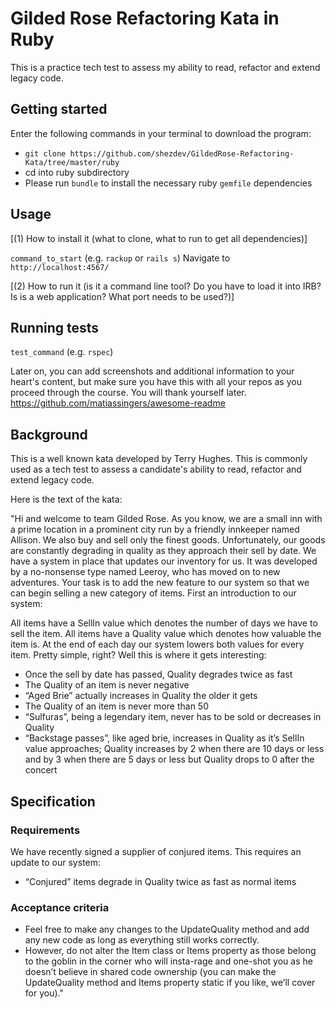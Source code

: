 # Gilded Rose Refactoring Kata in Ruby

This is a practice tech test to assess my ability to read, refactor and extend legacy code.

## Getting started

Enter the following commands in your terminal to download the program:
- `git clone https://github.com/shezdev/GildedRose-Refactoring-Kata/tree/master/ruby`
- cd into ruby subdirectory
- Please run `bundle` to install the necessary ruby `gemfile` dependencies

## Usage
[(1) How to install it (what to clone, what to run to get all dependencies)]

`command_to_start` (e.g. `rackup` or `rails s`)
Navigate to `http://localhost:4567/`

[(2) How to run it (is it a command line tool? Do you have to load it into IRB? Is is a web application? What port needs to be used?)]

## Running tests

`test_command` (e.g. `rspec`)

Later on, you can add screenshots and additional information to your heart's content, but make sure you have this with all your repos as you proceed through the course. You will thank yourself later.
https://github.com/matiassingers/awesome-readme

## Background
This is a well known kata developed by Terry Hughes. This is commonly used as a tech test to assess a candidate's ability to read, refactor and extend legacy code.

Here is the text of the kata:

"Hi and welcome to team Gilded Rose. As you know, we are a small inn with a prime location in a prominent city run by a friendly innkeeper named Allison. We also buy and sell only the finest goods. Unfortunately, our goods are constantly degrading in quality as they approach their sell by date. We have a system in place that updates our inventory for us. It was developed by a no-nonsense type named Leeroy, who has moved on to new adventures. Your task is to add the new feature to our system so that we can begin selling a new category of items. First an introduction to our system:

All items have a SellIn value which denotes the number of days we have to sell the item. All items have a Quality value which denotes how valuable the item is. At the end of each day our system lowers both values for every item. Pretty simple, right? Well this is where it gets interesting:

- Once the sell by date has passed, Quality degrades twice as fast
- The Quality of an item is never negative
- “Aged Brie” actually increases in Quality the older it gets
- The Quality of an item is never more than 50
- “Sulfuras”, being a legendary item, never has to be sold or decreases in Quality
- “Backstage passes”, like aged brie, increases in Quality as it’s SellIn value approaches; Quality increases by 2 when there are 10 days or less and by 3 when there are 5 days or less but Quality drops to 0 after the concert

## Specification

### Requirements
We have recently signed a supplier of conjured items. This requires an update to our system:
- “Conjured” items degrade in Quality twice as fast as normal items

### Acceptance criteria
- Feel free to make any changes to the UpdateQuality method and add any new code as long as everything still works correctly.
- However, do not alter the Item class or Items property as those belong to the goblin in the corner who will insta-rage and one-shot you as he doesn’t believe in shared code ownership (you can make the UpdateQuality method and Items property static if you like, we’ll cover for you)."
